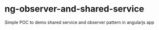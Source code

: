 # ng-observer-and-shared-service
Simple POC to demo shared service and observer pattern in angularjs app
